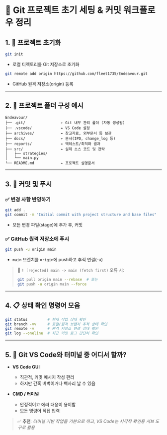 
# 📘 Git 프로젝트 초기 세팅 & 커밋 워크플로우 정리

## 1. 🔧 프로젝트 초기화

```bash
git init
```
- 로컬 디렉토리를 Git 저장소로 초기화

```bash
git remote add origin https://github.com/fleet1735/Endeavour.git
```
- GitHub 원격 저장소(origin) 등록

---

## 2. 📂 프로젝트 폴더 구성 예시

```plaintext
Endeavour/
├── .git/                ← Git 내부 관리 폴더 (자동 생성됨)
├── .vscode/             ← VS Code 설정
├── archives/            ← 참고자료, 외부문서 등 보관
├── docs/                ← 문서(IPD, change_log 등)
├── reports/             ← 백테스트/최적화 결과
├── src/                 ← 실제 소스 코드 및 전략
│   ├── strategies/
│   └── main.py
└── README.md            ← 프로젝트 설명문서
```

---

## 3. 📝 커밋 및 푸시

### ✅ 변경 사항 반영하기

```bash
git add .
git commit -m "Initial commit with project structure and base files"
```

- 모든 변경 파일(stage)에 추가 후, 커밋

### ✅ GitHub 원격 저장소에 푸시

```bash
git push -u origin main
```

- `main` 브랜치를 `origin`에 push하고 추적 연결(-u)

> 🧨 `! [rejected] main -> main (fetch first)` 오류 시:  
> ```bash
> git pull origin main --rebase  # 또는
> git push -u origin main --force
> ```

---

## 4. 📋 상태 확인 명령어 모음

```bash
git status         # 현재 작업 상태 확인
git branch -vv     # 로컬/원격 브랜치 추적 상태 확인
git remote -v      # 원격 저장소 연결 상태 확인
git log --oneline  # 최근 커밋 로그 간단히 확인
```

---

## 5. 🔄 Git VS Code와 터미널 중 어디서 할까?

- **VS Code GUI**
  - 직관적, 커밋 메시지 작성 편리
  - 하지만 간혹 버벅이거나 삑사리 날 수 있음

- **CMD / 터미널**
  - 안정적이고 에러 대응이 용이함
  - 모든 명령어 직접 입력

> ✅ **추천**: _터미널 기반 작업을 기본으로 하고, VS Code는 시각적 확인용 서브 도구로 활용_

